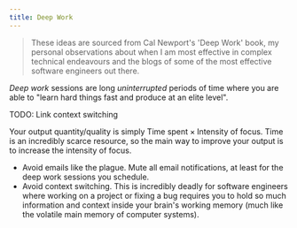 ```yaml
---
title: Deep Work
---
```


> These ideas are sourced from Cal Newport's 'Deep Work' book, my personal observations about when I am most effective in complex technical endeavours and the blogs of some of the most effective software engineers out there.

*Deep work* sessions are long *uninterrupted* periods of time where you are able to "learn hard things fast and produce at an elite level".

TODO: Link context switching

Your output quantity/quality is simply $\text{Time spent} \times \text{Intensity of focus}$. Time is an incredibly scarce resource, so the main way to improve your output is to increase the intensity of focus.
- Avoid emails like the plague. Mute all email notifications, at least for the deep work sessions you schedule.
- Avoid context switching. This is incredibly deadly for software engineers where working on a project or fixing a bug requires you to hold so much information and context inside your brain's working memory (much like the volatile main memory of computer systems).

